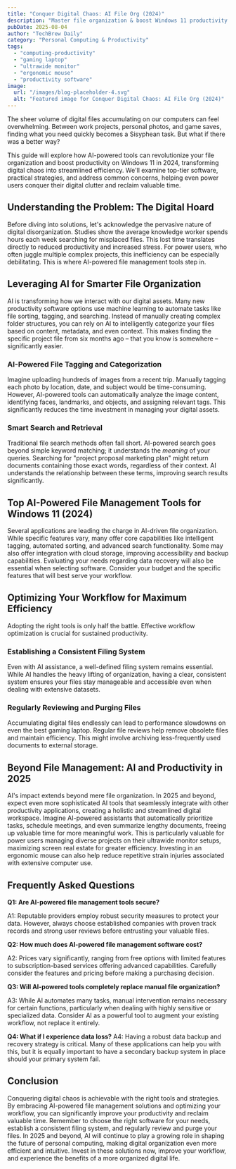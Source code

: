 ```yaml
---
title: "Conquer Digital Chaos: AI File Org (2024)"
description: "Master file organization & boost Windows 11 productivity with AI tools in 2024.  This guide helps power users reclaim their digital life. Learn how to utilize AI-powered tools on your gaming laptop with an ultrawide monitor and ergonomic mouse for enhanced efficiency. Read now!"
pubDate: 2025-08-04
author: "TechBrew Daily"
category: "Personal Computing & Productivity"
tags:
  - "computing-productivity"
  - "gaming laptop"
  - "ultrawide monitor"
  - "ergonomic mouse"
  - "productivity software"
image:
  url: "/images/blog-placeholder-4.svg"
  alt: "Featured image for Conquer Digital Chaos: AI File Org (2024)"
---
```


The sheer volume of digital files accumulating on our computers can feel overwhelming.  Between work projects, personal photos, and game saves, finding what you need quickly becomes a Sisyphean task.  But what if there was a better way?

This guide will explore how AI-powered tools can revolutionize your file organization and boost productivity on Windows 11 in 2024, transforming digital chaos into streamlined efficiency.  We'll examine top-tier software, practical strategies, and address common concerns, helping even power users conquer their digital clutter and reclaim valuable time.

## Understanding the Problem: The Digital Hoard

Before diving into solutions, let's acknowledge the pervasive nature of digital disorganization.  Studies show the average knowledge worker spends hours each week searching for misplaced files. This lost time translates directly to reduced productivity and increased stress.  For power users, who often juggle multiple complex projects, this inefficiency can be especially debilitating.  This is where AI-powered file management tools step in.

## Leveraging AI for Smarter File Organization

AI is transforming how we interact with our digital assets.  Many new productivity software options use machine learning to automate tasks like file sorting, tagging, and searching.  Instead of manually creating complex folder structures, you can rely on AI to intelligently categorize your files based on content, metadata, and even context. This makes finding the specific project file from six months ago – that you know is somewhere – significantly easier.

### AI-Powered File Tagging and Categorization

Imagine uploading hundreds of images from a recent trip.  Manually tagging each photo by location, date, and subject would be time-consuming.  However, AI-powered tools can automatically analyze the image content, identifying faces, landmarks, and objects, and assigning relevant tags.  This significantly reduces the time investment in managing your digital assets.

### Smart Search and Retrieval

Traditional file search methods often fall short.   AI-powered search goes beyond simple keyword matching; it understands the *meaning* of your queries.  Searching for "project proposal marketing plan" might return documents containing those exact words, regardless of their context. AI understands the relationship between these terms, improving search results significantly.


## Top AI-Powered File Management Tools for Windows 11 (2024)

Several applications are leading the charge in AI-driven file organization.  While specific features vary, many offer core capabilities like intelligent tagging, automated sorting, and advanced search functionality. Some may also offer integration with cloud storage, improving accessibility and backup capabilities. Evaluating your needs regarding data recovery will also be essential when selecting software. Consider your budget and the specific features that will best serve your workflow.  

## Optimizing Your Workflow for Maximum Efficiency

Adopting the right tools is only half the battle.  Effective workflow optimization is crucial for sustained productivity.

### Establishing a Consistent Filing System

Even with AI assistance, a well-defined filing system remains essential. While AI handles the heavy lifting of organization, having a clear, consistent system ensures your files stay manageable and accessible even when dealing with extensive datasets.

### Regularly Reviewing and Purging Files

Accumulating digital files endlessly can lead to performance slowdowns on even the best gaming laptop. Regular file reviews help remove obsolete files and maintain efficiency. This might involve archiving less-frequently used documents to external storage.


## Beyond File Management: AI and Productivity in 2025

AI's impact extends beyond mere file organization.  In 2025 and beyond, expect even more sophisticated AI tools that seamlessly integrate with other productivity applications, creating a holistic and streamlined digital workspace.  Imagine AI-powered assistants that automatically prioritize tasks, schedule meetings, and even summarize lengthy documents, freeing up valuable time for more meaningful work.  This is particularly valuable for power users managing diverse projects on their ultrawide monitor setups, maximizing screen real estate for greater efficiency.  Investing in an ergonomic mouse can also help reduce repetitive strain injuries associated with extensive computer use.

## Frequently Asked Questions

**Q1: Are AI-powered file management tools secure?**

A1:  Reputable providers employ robust security measures to protect your data. However, always choose established companies with proven track records and strong user reviews before entrusting your valuable files.

**Q2: How much does AI-powered file management software cost?**

A2: Prices vary significantly, ranging from free options with limited features to subscription-based services offering advanced capabilities.  Carefully consider the features and pricing before making a purchasing decision.

**Q3: Will AI-powered tools completely replace manual file organization?**

A3:  While AI automates many tasks, manual intervention remains necessary for certain functions, particularly when dealing with highly sensitive or specialized data.  Consider AI as a powerful tool to augment your existing workflow, not replace it entirely.

**Q4: What if I experience data loss?**  A4:  Having a robust data backup and recovery strategy is critical.  Many of these applications can help you with this, but it is equally important to have a secondary backup system in place should your primary system fail.

## Conclusion

Conquering digital chaos is achievable with the right tools and strategies. By embracing AI-powered file management solutions and optimizing your workflow, you can significantly improve your productivity and reclaim valuable time.  Remember to choose the right software for your needs, establish a consistent filing system, and regularly review and purge your files. In 2025 and beyond, AI will continue to play a growing role in shaping the future of personal computing, making digital organization even more efficient and intuitive.  Invest in these solutions now, improve your workflow, and experience the benefits of a more organized digital life.